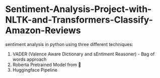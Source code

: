 # Sentiment-Analysis-Project-with-NLTK-and-Transformers-Classify-Amazon-Reviews

sentiment analysis in python using three different techniques:

1. VADER (Valence Aware Dictionary and sEntiment Reasoner) - Bag of words approach
2. Roberta Pretrained Model from 🤗
3. Huggingface Pipeline
